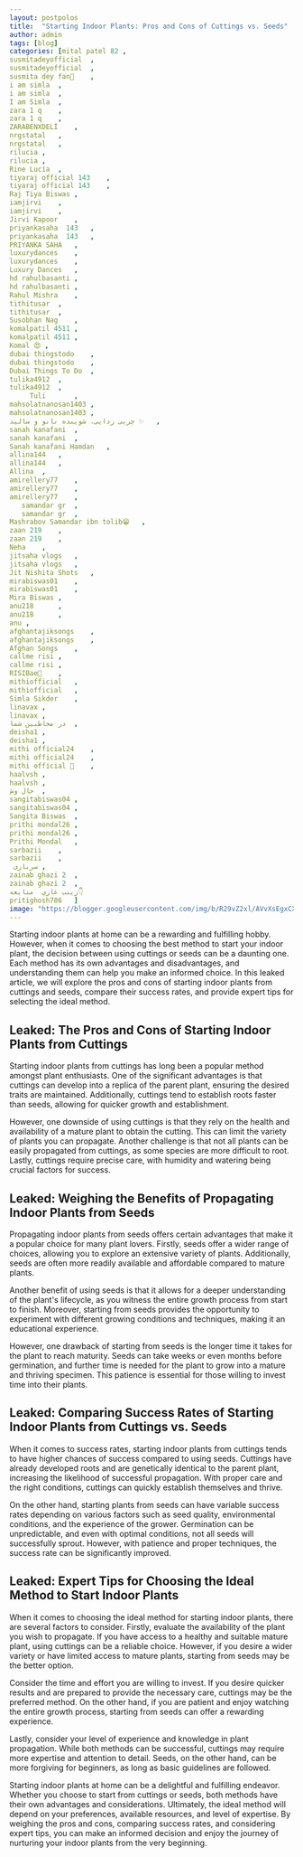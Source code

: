 ```yaml
---
layout: postpolos
title:  "Starting Indoor Plants: Pros and Cons of Cuttings vs. Seeds"
author: admin
tags: [blog]
categories: [mital patel 82	,
susmitadeyofficial 	,
susmitadeyofficial 	,
susmita dey fan🔵	,
i am simla 	,
i am simla 	,
I am Simla 	,
zara 1 q	,
zara 1 q	,
ZARABENXDELİ	,
nrgstatal	,
nrgstatal	,
rilucia	,
rilucia	,
Rine Lucía	,
tiyaraj official 143	,
tiyaraj official 143	,
Raj Tiya Biswas	,
iamjirvi	,
iamjirvi	,
Jirvi Kapoor	,
priyankasaha  143	,
priyankasaha  143	,
PRIYANKA SAHA	,
luxurydances 	,
luxurydances 	,
Luxury Dances	,
hd rahulbasanti	,
hd rahulbasanti	,
Rahul Mishra	,
tithitusar	,
tithitusar	,
Susobhan Nag	,
komalpatil 4511	,
komalpatil 4511	,
Komal 😍	,
dubai thingstodo	,
dubai thingstodo	,
Dubai Things To Do	,
tulika4912	,
tulika4912	,
     Tuli     	,
mahsolatnanosan1403	,
mahsolatnanosan1403	,
چربی زدایی، شوینده نانو و سالید ✨	,
sanah kanafani	,
sanah kanafani	,
Sanah kanafani Hamdan	,
allina144  	,
allina144  	,
Allina	,
amirellery77	,
amirellery77	,
amirellery77	,
   samandar gr	,
   samandar gr	,
Mashrabov Samandar ibn tolib😁	,
zaan 219	,
zaan 219	,
Neha	,
jitsaha vlogs	,
jitsaha vlogs	,
Jit Nishita Shots	,
mirabiswas01	,
mirabiswas01	,
Mira Biswas	,
anu218  	,
anu218  	,
anu	,
afghantajiksongs	,
afghantajiksongs	,
Afghan Songs	,
callme risi	,
callme risi	,
RISIBae💜	,
mithiofficial	,
mithiofficial	,
Simla Sikder	,
linavax	,
linavax	,
در مخاطبین شما	,
deisha1	,
deisha1	,
mithi official24	,
mithi official24	,
mithi official 💫	,
haalvsh	,
haalvsh	,
حال وش	,
sangitabiswas04	,
sangitabiswas04	,
Sangita Biswas	,
prithi mondal26	,
prithi mondal26	,
Prithi Mondal	,
sarbazii	,
sarbazii	,
 سربازی	,
zainab ghazi 2	,
zainab ghazi 2	,
زينب غازي  متابعه👇
pritighosh786	]
image: "https://blogger.googleusercontent.com/img/b/R29vZ2xl/AVvXsEgxCXlDDgN7LOPud2joNft37DGMiPyBF3hLDMRTakXtuDoHUBt99Wyrunfhhkmyg1nu-O4Hjil_w0HMK0rNCg9yAQzqP_FtiQLeWU2lh-KuWLXqlucId4x3ySYyXfu-h16PNtsD4lK-3Py3LBfEUcAqvMFvUAtRcaNJ4cxgRGRdj7O4jIErtv8mtPFpW2Q/s1600/20240413_164522.jpg"
---
```


<p>Starting indoor plants at home can be a rewarding and fulfilling hobby. However, when it comes to choosing the best method to start your indoor plant, the decision between using cuttings or seeds can be a daunting one. Each method has its own advantages and disadvantages, and understanding them can help you make an informed choice. In this leaked article, we will explore the pros and cons of starting indoor plants from cuttings and seeds, compare their success rates, and provide expert tips for selecting the ideal method.</p>
<h2>Leaked: The Pros and Cons of Starting Indoor Plants from Cuttings</h2>
<p>Starting indoor plants from cuttings has long been a popular method amongst plant enthusiasts. One of the significant advantages is that cuttings can develop into a replica of the parent plant, ensuring the desired traits are maintained. Additionally, cuttings tend to establish roots faster than seeds, allowing for quicker growth and establishment.</p>
<p>However, one downside of using cuttings is that they rely on the health and availability of a mature plant to obtain the cutting. This can limit the variety of plants you can propagate. Another challenge is that not all plants can be easily propagated from cuttings, as some species are more difficult to root. Lastly, cuttings require precise care, with humidity and watering being crucial factors for success.</p>
<h2>Leaked: Weighing the Benefits of Propagating Indoor Plants from Seeds</h2>
<p>Propagating indoor plants from seeds offers certain advantages that make it a popular choice for many plant lovers. Firstly, seeds offer a wider range of choices, allowing you to explore an extensive variety of plants. Additionally, seeds are often more readily available and affordable compared to mature plants.</p>
<p>Another benefit of using seeds is that it allows for a deeper understanding of the plant's lifecycle, as you witness the entire growth process from start to finish. Moreover, starting from seeds provides the opportunity to experiment with different growing conditions and techniques, making it an educational experience.</p>
<p>However, one drawback of starting from seeds is the longer time it takes for the plant to reach maturity. Seeds can take weeks or even months before germination, and further time is needed for the plant to grow into a mature and thriving specimen. This patience is essential for those willing to invest time into their plants.</p>
<h2>Leaked: Comparing Success Rates of Starting Indoor Plants from Cuttings vs. Seeds</h2>
<p>When it comes to success rates, starting indoor plants from cuttings tends to have higher chances of success compared to using seeds. Cuttings have already developed roots and are genetically identical to the parent plant, increasing the likelihood of successful propagation. With proper care and the right conditions, cuttings can quickly establish themselves and thrive.</p>
<p>On the other hand, starting plants from seeds can have variable success rates depending on various factors such as seed quality, environmental conditions, and the experience of the grower. Germination can be unpredictable, and even with optimal conditions, not all seeds will successfully sprout. However, with patience and proper techniques, the success rate can be significantly improved.</p>
<h2>Leaked: Expert Tips for Choosing the Ideal Method to Start Indoor Plants</h2>
<p>When it comes to choosing the ideal method for starting indoor plants, there are several factors to consider. Firstly, evaluate the availability of the plant you wish to propagate. If you have access to a healthy and suitable mature plant, using cuttings can be a reliable choice. However, if you desire a wider variety or have limited access to mature plants, starting from seeds may be the better option.</p>
<p>Consider the time and effort you are willing to invest. If you desire quicker results and are prepared to provide the necessary care, cuttings may be the preferred method. On the other hand, if you are patient and enjoy watching the entire growth process, starting from seeds can offer a rewarding experience.</p>
<p>Lastly, consider your level of experience and knowledge in plant propagation. While both methods can be successful, cuttings may require more expertise and attention to detail. Seeds, on the other hand, can be more forgiving for beginners, as long as basic guidelines are followed.</p>
<p>Starting indoor plants at home can be a delightful and fulfilling endeavor. Whether you choose to start from cuttings or seeds, both methods have their own advantages and considerations. Ultimately, the ideal method will depend on your preferences, available resources, and level of expertise. By weighing the pros and cons, comparing success rates, and considering expert tips, you can make an informed decision and enjoy the journey of nurturing your indoor plants from the very beginning.</p>



